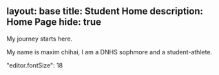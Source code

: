 layout: base
title: Student Home 
description: Home Page
hide: true
---

My journey starts here.

My name is maxim chihai, I am a DNHS sophmore and a student-athlete.

"editor.fontSize": 18 